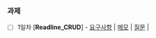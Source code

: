 
### 과제 

- [ ] 1일차 [**Readline_CRUD**] - [요구사항](https://github.com/ruukr8080/Node/issues/1#issue-2658292705) | [메모](#) | [질문](#) | 


